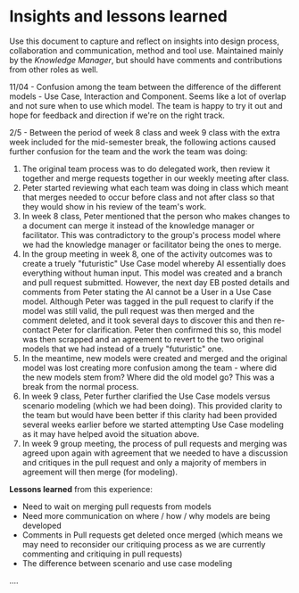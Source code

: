 # Insights and lessons learned

Use this document to capture and reflect on insights into design process, collaboration and communication, method and tool use. Maintained mainly by the *Knowledge Manager*, but should have comments and contributions from other roles as well. 


11/04 - Confusion among the team between the difference of the different models - Use Case, Interaction and Component.  Seems like a lot of overlap and not sure when to use which model.  The team is happy to try it out and hope for feedback and direction if we're on the right track.

2/5 - Between the period of week 8 class and week 9 class with the extra week included for the mid-semester break, the following actions caused further confusion for the team and the work the team was doing:
1. The original team process was to do delegated work, then review it together and merge requests together in our weekly meeting after class.
2. Peter started reviewing what each team was doing in class which meant that merges needed to occur before class and not after class so that they would show in his review of the team's work.
3. In week 8 class, Peter mentioned that the person who makes changes to a document can merge it instead of the knowledge manager or facilitator.  This was contradictory to the group's process model where we had the knowledge manager or facilitator being the ones to merge.
4. In the group meeting in week 8, one of the activity outcomes was to create a truely "futuristic" Use Case model whereby AI essentially does everything without human input.  This model was created and a branch and pull request submitted.  However, the next day EB posted details and comments from Peter stating the AI cannot be a User in a Use Case model.  Although Peter was tagged in the pull request to clarify if the model was still valid, the pull request was then merged and the comment deleted, and it took several days to discover this and then re-contact Peter for clarification.  Peter then confirmed this so, this model was then scrapped and an agreement to revert to the two original models that we had instead of a truely "futuristic" one.
5. In the meantime, new models were created and merged and the original model was lost creating more confusion among the team - where did the new models stem from? Where did the old model go?  This was a break from the normal process.
6. In week 9 class, Peter further clarified the Use Case models versus scenario modeling (which we had been doing).  This provided clarity to the team but would have been better if this clarity had been provided several weeks earlier before we started attempting Use Case modeling as it may have helped avoid the situation above.
7. In week 9 group meeting, the process of pull requests and merging was agreed upon again with agreement that we needed to have a discussion and critiques in the pull request and only a majority of members in agreement will then merge (for modeling).

**Lessons learned** from this experience:
* Need to wait on merging pull requests from models
* Need more communication on where / how / why models are being developed
* Comments in Pull requests get deleted once merged (which means we may need to reconsider our critiquing process as we are currently commenting and critiquing in pull requests)
* The difference between scenario and use case modeling

....
